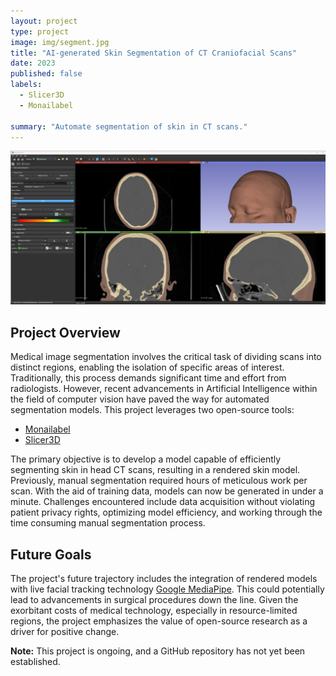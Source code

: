 ```yaml
---
layout: project
type: project
image: img/segment.jpg
title: "AI-generated Skin Segmentation of CT Craniofacial Scans"
date: 2023
published: false
labels:
  - Slicer3D
  - Monailabel

summary: "Automate segmentation of skin in CT scans."
---
```


<img class="img-fluid" src="../img/slicer.jpg">

## Project Overview

Medical image segmentation involves the critical task of dividing scans into distinct regions, enabling the isolation of specific areas of interest. Traditionally, this process demands significant time and effort from radiologists. However, recent advancements in Artificial Intelligence within the field of computer vision have paved the way for automated segmentation models. This project leverages two open-source tools:

- [Monailabel](https://github.com/Project-MONAI/MonaiLabel)
- [Slicer3D](https://www.slicer.org/)

The primary objective is to develop a model capable of efficiently segmenting skin in head CT scans, resulting in a rendered skin model. Previously, manual segmentation required hours of meticulous work per scan. With the aid of training data, models can now be generated in under a minute. Challenges encountered include data acquisition without violating patient privacy rights, optimizing model efficiency, and working through the time consuming manual segmentation process.

## Future Goals

The project's future trajectory includes the integration of rendered models with live facial tracking technology [Google MediaPipe](https://mediapipe.dev/). This could potentially lead to advancements in surgical procedures down the line. Given the exorbitant costs of medical technology, especially in resource-limited regions, the project emphasizes the value of open-source research as a driver for positive change.

**Note:** This project is ongoing, and a GitHub repository has not yet been established.
